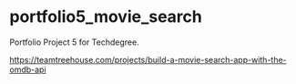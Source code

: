 # portfolio5_movie_search
Portfolio Project 5 for Techdegree.

https://teamtreehouse.com/projects/build-a-movie-search-app-with-the-omdb-api
